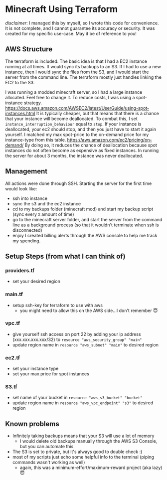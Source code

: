 # Minecraft Using Terraform


*disclaimer*: I managed this by myself, so I wrote this code for convenience.
It is not complete, and I cannot guarantee its accuracy or security.
It was created for my specific use-case. May it be of reference to you!


## AWS Structure
The terraform is included.
The basic idea is that I had a EC2 instance running at all times. It would sync its backups to an S3.
If I had to use a new instance, then I would sync the files from the S3, and I would start the server from the command line.
The terraform mostly just handles linking the EC2 to the S3.

I was running a modded minecraft server, so I had a large instance allocated.
Feel free to change it.
To reduce costs, I was using a spot-instance strategy.
https://docs.aws.amazon.com/AWSEC2/latest/UserGuide/using-spot-instances.html
It is typically cheaper, but that means that there is a chance that your instance will become deallocated.
To combat this, I set `instance_interruption_behaviour` equal to `stop`.
If your instance is deallocated, your ec2 should stop, and then you just have to start it again yourself.
I matched my max spot-price to the on-demand price for my instance-type from this table. https://aws.amazon.com/ec2/pricing/on-demand/
By doing so, it reduces the chance of deallocation because spot instances do not often become as expensive as fixed instances.
In running the server for about 3 months, the instance was never deallocated.

## Management
All actions were done through SSH.
Starting the server for the first time would look like:
- ssh into instance
- sync the s3 and the ec2 instance
- cd to my backups folder (minecraft mod) and start my backup script (sync every `X` amount of time)
- go to the minecraft server folder, and start the server from the command line as a background process (so that it wouldn't terminate when ssh is disconnected)
- enjoy
I created billing alerts through the AWS console to help me track my spending.

## Setup Steps (from what I can think of)
### providers.tf
- set your desired region

### main.tf
- setup ssh-key for terraform to use with aws
  - you might need to allow this on the AWS side...I don't remember 😇

### vpc.tf
- give yourself ssh access on port 22 by adding your ip address (xxx.xxx.xxx.xxx/32) to `resource "aws_security_group" "main"`
- update region name in `resource "aws_subnet" "main"` to desired region


### ec2.tf
- set your instance type
- set your max price for spot instances

### S3.tf
- set name of your bucket in `resource "aws_s3_bucket" "bucket"`
- update region name in `resource "aws_vpc_endpoint" "s3"` to desired region


## Known problems
- Infinitely taking backups means that your S3 will use a lot of memory
  - I would delete old backups manually through the AWS S3 Console, but you can automate this
- The S3 is set to private, but it's always good to double check :)
- most of my scripts just echo some helpful info to the terminal (piping commands wasn't working as well)
  - again, this was a minimum-effort/maximum-reward project (aka lazy) 😇